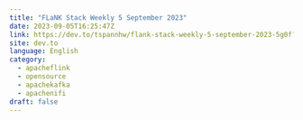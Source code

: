 ```yaml
---
title: "FLaNK Stack Weekly 5 September 2023"
date: 2023-09-05T16:25:47Z
link: https://dev.to/tspannhw/flank-stack-weekly-5-september-2023-5g0f?utm_medium=RSS&utm_source=news.12bit.vn
site: dev.to
language: English
category:
  - apacheflink
  - opensource
  - apachekafka
  - apachenifi
draft: false
---
```

